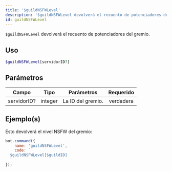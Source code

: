 ```yaml
---
title: '$guildNSFWLevel'
description: '$guildNSFWLevel devolverá el recuento de potenciadores del gremio.'
id: guildNSFWLevel
---
```


`$guildNSFWLevel` devolverá el recuento de potenciadores del gremio.

## Uso

```php
$guildNSFWLevel[servidorID?]
```

## Parámetros

| Campo       | Tipo    | Parámetros        | Requerido |
| ----------- | ------- | ----------------- |:---------:|
| servidorID? | integer | La ID del gremio. | verdadera |

## Ejemplo(s)

Esto devolverá el nivel NSFW del gremio:

```javascript
bot.command({
    name: 'guildNSFWLevel',
    code: `
  $guildNSFWLevel[$guildID]
  `
});
```
